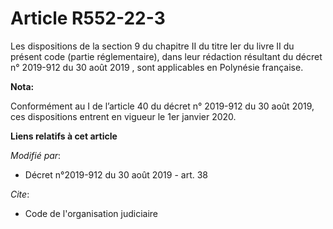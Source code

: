 # Article R552-22-3

Les dispositions de la section 9 du chapitre II du titre Ier du livre II du présent code (partie réglementaire), dans leur
rédaction résultant du          décret n° 2019-912 du 30 août 2019 , sont applicables en Polynésie française.

**Nota:**

Conformément au I de l’article 40 du décret n° 2019-912 du 30 août 2019, ces dispositions entrent en vigueur le 1er janvier
2020.

**Liens relatifs à cet article**

_Modifié par_:

  - Décret n°2019-912 du 30 août 2019 - art. 38

_Cite_:

  - Code de l'organisation judiciaire
